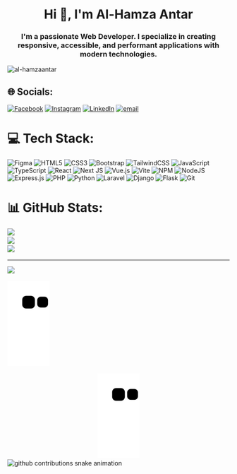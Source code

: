<h1 align="center">Hi 👋, I'm Al-Hamza Antar</h1>
<h3 align="center">I'm a passionate Web Developer. I specialize in creating responsive, accessible, and performant applications with modern technologies.</h3>

<p align="left"> <img src="https://komarev.com/ghpvc/?username=al-hamzaantar&label=Profile%20views&color=0e75b6&style=flat" alt="al-hamzaantar" /> </p>

## 🌐 Socials:
[![Facebook](https://img.shields.io/badge/Facebook-%231877F2.svg?logo=Facebook&logoColor=white)](https://facebook.com/https://www.facebook.com/https://www.facebook.com/alhmzt.ntr) [![Instagram](https://img.shields.io/badge/Instagram-%23E4405F.svg?logo=Instagram&logoColor=white)](https://instagram.com/https://instagram.com/https://www.instagram.com/hamzaantar2001/) [![LinkedIn](https://img.shields.io/badge/LinkedIn-%230077B5.svg?logo=linkedin&logoColor=white)](https://linkedin.com/in/https://www.linkedin.com/in/https://www.linkedin.com/in/%d8%a7%d9%84%d8%ad%d9%85%d8%b2%d8%a9-%d8%b9%d9%86%d8%aa%d8%b1-404677304/) [![email](https://img.shields.io/badge/Email-D14836?logo=gmail&logoColor=white)](mailto:Al-HamzaAntar@outlook.sa) 

# 💻 Tech Stack:
![Figma](https://img.shields.io/badge/figma-%23F24E1E.svg?style=for-the-badge&logo=figma&logoColor=white)
![HTML5](https://img.shields.io/badge/html5-%23E34F26.svg?style=for-the-badge&logo=html5&logoColor=white)
![CSS3](https://img.shields.io/badge/css3-%231572B6.svg?style=for-the-badge&logo=css3&logoColor=white)
![Bootstrap](https://img.shields.io/badge/bootstrap-%238511FA.svg?style=for-the-badge&logo=bootstrap&logoColor=white)
![TailwindCSS](https://img.shields.io/badge/tailwindcss-%2338B2AC.svg?style=for-the-badge&logo=tailwind-css&logoColor=white)
![JavaScript](https://img.shields.io/badge/javascript-%23323330.svg?style=for-the-badge&logo=javascript&logoColor=%23F7DF1E)
![TypeScript](https://img.shields.io/badge/typescript-%23007ACC.svg?style=for-the-badge&logo=typescript&logoColor=white)
![React](https://img.shields.io/badge/react-%2320232a.svg?style=for-the-badge&logo=react&logoColor=%2361DAFB)
![Next JS](https://img.shields.io/badge/Next-black?style=for-the-badge&logo=next.js&logoColor=white)
![Vue.js](https://img.shields.io/badge/vue.js-%2335495e.svg?style=for-the-badge&logo=vuedotjs&logoColor=%234FC08D)
![Vite](https://img.shields.io/badge/vite-%23646CFF.svg?style=for-the-badge&logo=vite&logoColor=white)
![NPM](https://img.shields.io/badge/NPM-%23CB3837.svg?style=for-the-badge&logo=npm&logoColor=white)
![NodeJS](https://img.shields.io/badge/node.js-6DA55F?style=for-the-badge&logo=node.js&logoColor=white)
![Express.js](https://img.shields.io/badge/express.js-%23404d59.svg?style=for-the-badge&logo=express&logoColor=%2361DAFB)
![PHP](https://img.shields.io/badge/php-%23777BB4.svg?style=for-the-badge&logo=php&logoColor=white)
![Python](https://img.shields.io/badge/Python-%23777BB4.svg?style=for-the-badge&logo=Python&logoColor=white)
![Laravel](https://img.shields.io/badge/laravel-%23FF2D20.svg?style=for-the-badge&logo=laravel&logoColor=white) 
![Django](https://img.shields.io/badge/django-%23092E20.svg?style=for-the-badge&logo=django&logoColor=white)
![Flask](https://img.shields.io/badge/flask-%23000.svg?style=for-the-badge&logo=flask&logoColor=white)
![Git](https://img.shields.io/badge/git-%23F05033.svg?style=for-the-badge&logo=git&logoColor=white)    
# 📊 GitHub Stats:
![](https://github-readme-stats.vercel.app/api?username=Al-HamzaAntar&theme=dark&hide_border=true&include_all_commits=false&count_private=false)<br/>
![](https://nirzak-streak-stats.vercel.app/?user=Al-HamzaAntar&theme=dark&hide_border=true)<br/>
![](https://github-readme-stats.vercel.app/api/top-langs/?username=Al-HamzaAntar&theme=dark&hide_border=true&include_all_commits=false&count_private=false&layout=compact)

---
[![](https://visitcount.itsvg.in/api?id=Al-HamzaAntar&icon=0&color=0)](https://visitcount.itsvg.in)

<!-- Proudly created with GPRM ( https://gprm.itsvg.in ) -->
![snake gif](https://github.com/Al-HamzaAntar/Al-HamzaAntar/blob/output/github-contribution-grid-snake.svg)

<div align="center">
  <img src="https://raw.githubusercontent.com/Al-HamzaAntar/Al-HamzaAntar/output/github-contribution-grid-snake.svg" alt="GitHub Contribution Snake" />
</div>

<picture>
  <source media="(prefers-color-scheme: dark)" srcset="https://raw.githubusercontent.com/<YOUR_USERNAME>/<YOUR_USERNAME>/output/github-contribution-grid-snake-dark.svg">
  <source media="(prefers-color-scheme: light)" srcset="https://raw.githubusercontent.com/<YOUR_USERNAME>/<YOUR_USERNAME>/output/github-contribution-grid-snake.svg">
  <img alt="github contributions snake animation" src="https://raw.githubusercontent.com/<YOUR_USERNAME>/<YOUR_USERNAME>/output/github-contribution-grid-snake.svg">
</picture>
